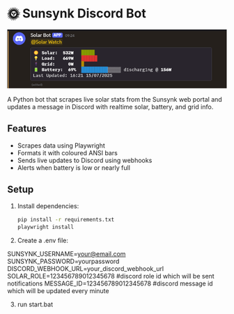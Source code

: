 # 🌞 Sunsynk Discord Bot

![Bot Preview](solarbot-discord.png)

A Python bot that scrapes live solar stats from the Sunsynk web portal and updates a message in Discord with realtime solar, battery, and grid info.

## Features

- Scrapes data using Playwright
- Formats it with coloured ANSI bars
- Sends live updates to Discord using webhooks
- Alerts when battery is low or nearly full

## Setup

1. Install dependencies:
   ```bash
   pip install -r requirements.txt
   playwright install

2. Create a .env file:

SUNSYNK_USERNAME=your@email.com
SUNSYNK_PASSWORD=yourpassword
DISCORD_WEBHOOK_URL=your_discord_webhook_url
SOLAR_ROLE=123456789012345678 #discord role id which will be sent notifications
MESSAGE_ID=123456789012345678 #discord message id which will be updated every minute

3. run start.bat
